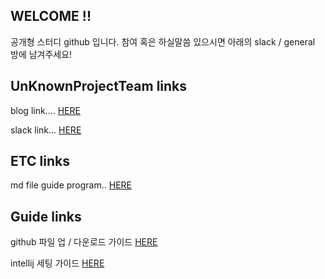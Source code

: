 ## WELCOME !!

공개형 스터디 github 입니다. 참여 혹은 하실말씀 있으시면 아래의 slack / general 방에 남겨주세요!

## UnKnownProjectTeam links

blog link.... [HERE](http://UnknownProjectTeam.github.io)

slack link... [HERE](https://unknownprojectteamio.slack.com/messages/general/)

## ETC links

md file guide program.. [HERE](http://www.typora.io/)

## Guide links

github 파일 업 / 다운로드 가이드 [HERE](./tmpfolder/git_up_down.md)

intellij 세팅 가이드 [HERE](https://beyondj2ee.wordpress.com/2013/06/28/%EC%9D%B8%ED%85%94%EB%A6%ACj-%EC%8B%9C%EC%9E%91%ED%95%98%EA%B8%B0-part4-getting-start-intellij-git/)
